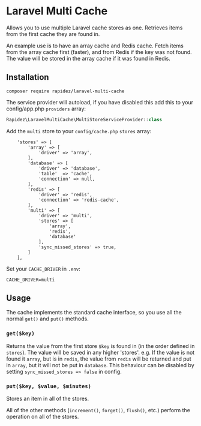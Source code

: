 # Laravel Multi Cache

Allows you to use multiple Laravel cache stores as one. Retrieves items from the first cache they are found in.

An example use is to have an array cache and Redis cache. Fetch items from the array cache first (faster), and from Redis if the key was not found. The value will be stored in the array cache if it was found in Redis.

## Installation
```
composer require rapidez/laravel-multi-cache
```

The service provider will autoload, if you have disabled this add this to your config/app.php `providers` array:
```php
Rapidez\LaravelMultiCache\MultiStoreServiceProvider::class
```

Add the `multi` store to your `config/cache.php` `stores` array:
```
    'stores' => [
        'array' => [
            'driver' => 'array',
        ],
        'database' => [
            'driver' => 'database',
            'table'  => 'cache',
            'connection' => null,
        ],
        'redis' => [
            'driver' => 'redis',
            'connection' => 'redis-cache',
        ],
        'multi' => [
            'driver' => 'multi',
            'stores' => [
                'array',
                'redis',
                'database'
            ],
            'sync_missed_stores' => true,
        ]
    ],
```

Set your `CACHE_DRIVER` in `.env`:
```
CACHE_DRIVER=multi
```

## Usage

The cache implements the standard cache interface, so you use all the normal `get()` and `put()` methods.

### `get($key)`

Returns the value from the first store `$key` is found in (in the order defined in `stores`). The value will be saved in any higher 'stores'.
e.g. If the value is not found it `array`, but is in `redis`, the value from `redis` will be returned and put in `array`, but it will not be put in `database`.
This behaviour can be disabled by setting `sync_missed_stores => false` in config.


### `put($key, $value, $minutes)`

Stores an item in all of the stores.

All of the other methods (`increment()`, `forget()`, `flush()`, etc.) perform the operation on all of the stores.
